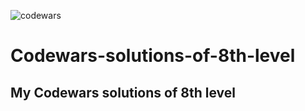 ![codewars](https://user-images.githubusercontent.com/68942106/94357608-3960e580-004f-11eb-82af-9dbc48f3d5e2.png)

# Codewars-solutions-of-8th-level

## My Codewars solutions of 8th level
